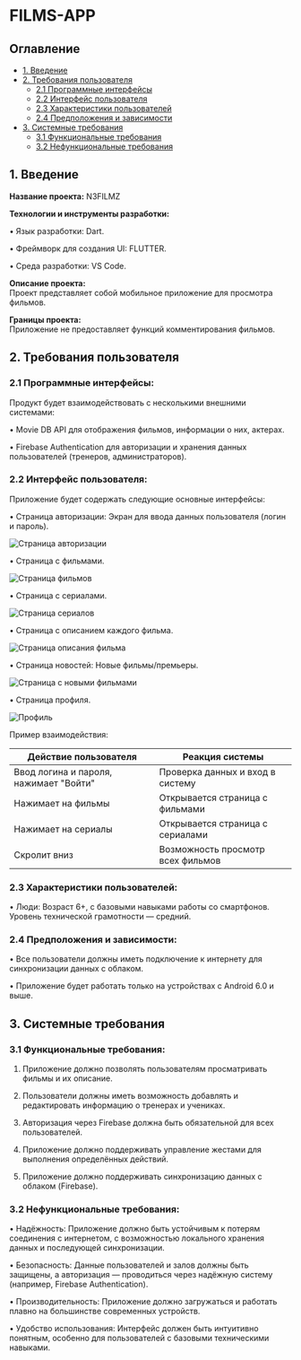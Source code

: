 # FILMS-APP

## **Оглавление**
- [1. Введение](#intro)
- [2. Требования пользователя](#user_requirements)
  - [2.1 Программные интерфейсы](#interfaces)
  - [2.2 Интерфейс пользователя](#ui)
  - [2.3 Характеристики пользователей](#user_characteristics)
  - [2.4 Предположения и зависимости](#assumptions)
- [3. Системные требования](#system_requirements)
  - [3.1 Функциональные требования](#functional_requirements)
  - [3.2 Нефункциональные требования](#non_functional_requirements)

<a name="intro"></a>
## **1. Введение**

**Название проекта:** N3FILMZ

**Технологии и инструменты разработки:**

•	Язык разработки: Dart.

•	Фреймворк для создания UI: FLUTTER.

•	Среда разработки: VS Code.

**Описание проекта:**  
Проект представляет собой мобильное приложение для просмотра фильмов.

**Границы проекта:**  
Приложение не предоставляет функций комментирования фильмов.

<a name="user_requirements"></a>
## **2. Требования пользователя**

<a name="interfaces"></a>
### **2.1 Программные интерфейсы:**

Продукт будет взаимодействовать с несколькими внешними системами:

•	Movie DB API для отображения фильмов, информации о них, актерах.

•	Firebase Authentication для авторизации и хранения данных пользователей (тренеров, администраторов).

<a name="ui"></a>
### **2.2 Интерфейс пользователя:**

Приложение будет содержать следующие основные интерфейсы:

• Страница авторизации: Экран для ввода данных пользователя (логин и пароль).
  
  ![Страница авторизации](mocaps/auth_screen.png)

• Страница с фильмами.
  
  ![Страница фильмов](mocaps/films_list_screen.png)

• Страница с сериалами.
  
  ![Страница сериалов](mocaps/serial_list_screen.png)

• Страница с описанием каждого фильма.
  
  ![Страница описания фильма](mocaps/film_info_screen.png)

• Страница новостей: Новые фильмы/премьеры.
  
  ![Страница с новыми фильмами](mocaps/news_screen.png)

• Страница профиля.
  
  ![Профиль](mocaps/profile_screen.png)

Пример взаимодействия:

| Действие пользователя                          | Реакция системы                                               |
|------------------------------------------------|---------------------------------------------------------------|
| Ввод логина и пароля, нажимает "Войти"         | Проверка данных и вход в систему                              |
| Нажимает на фильмы                             | Открывается страница с фильмами                               |
| Нажимает на сериалы                            | Открывается страница с сериалами                              |
| Скролит вниз                                   | Возможность просмотр всех фильмов                             |

<a name="user_characteristics"></a>
### **2.3 Характеристики пользователей:**

•	Люди: Возраст 6+, с базовыми навыками работы со смартфонов. Уровень технической грамотности — средний.

<a name="assumptions"></a>
### **2.4 Предположения и зависимости:**

•	Все пользователи должны иметь подключение к интернету для синхронизации данных с облаком.

•	Приложение будет работать только на устройствах с Android 6.0 и выше.

<a name="system_requirements"></a>
## **3. Системные требования**

<a name="functional_requirements"></a>
### **3.1 Функциональные требования:**

1.	Приложение должно позволять пользователям просматривать фильмы и их описание.
  
2.	Пользователи должны иметь возможность добавлять и редактировать информацию о тренерах и учениках.
	
3.	Авторизация через Firebase должна быть обязательной для всех пользователей.
	
4.	Приложение должно поддерживать управление жестами для выполнения определённых действий.
   
5.	Приложение должно поддерживать синхронизацию данных с облаком (Firebase).


<a name="non_functional_requirements"></a>
### **3.2 Нефункциональные требования:**

•	Надёжность: Приложение должно быть устойчивым к потерям соединения с интернетом, с возможностью локального хранения данных и последующей синхронизации.

•	Безопасность: Данные пользователей и залов должны быть защищены, а авторизация — проводиться через надёжную систему (например, Firebase Authentication).

•	Производительность: Приложение должно загружаться и работать плавно на большинстве современных устройств.

•	Удобство использования: Интерфейс должен быть интуитивно понятным, особенно для пользователей с базовыми техническими навыками.
